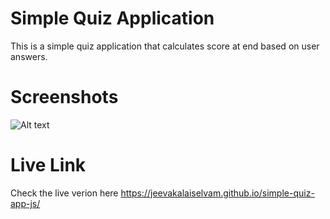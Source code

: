 # Simple Quiz Application

This is a simple quiz application that calculates score at end based on user answers.
# Screenshots
![Alt text](/screenshot.png?raw=true "Simple Quiz Application")

# Live Link
Check the live verion here <https://jeevakalaiselvam.github.io/simple-quiz-app-js/>

